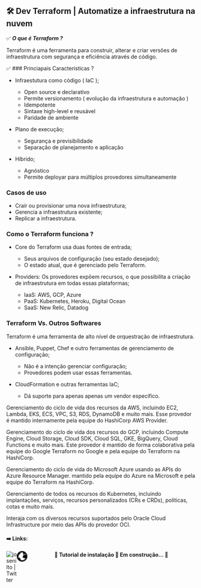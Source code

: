 
## 🛠 Dev Terraform | Automatize a infraestrutura na nuvem

✅ ***O que é Terraform ?***

Terraform é uma ferramenta para construir, alterar e criar versões de infraestrutura com segurança e eficiência através de código.

✅ ### Princiapais Características ?

* Infraestutura como código ( IaC );
	- Open source e declarativo
	- Permite versionamento ( evolução da infraestrutura e automação )
	- Idempotente
	- Sintaxe high-level e reusável
	- Paridade de ambiente

* Plano de execução;
	- Segurança e previsibilidade 
	- Separação de planejamento e aplicação
	
* Híbrido;
	- Agnóstico
	- Permite deployar para múltiplos provedores simultaneamente
	
### Casos de uso

* Crair ou provisionar uma nova infraestrutura;
* Gerencia a infraestrutura existente;
* Replicar a infraestrutura.

### Como o Terraform funciona ?

* Core do Terraform usa duas fontes de entrada;
	- Seus arquivos de configuração (seu estado desejado);
	- O estado atual, que é gerenciado pelo Terraform.
 
* Providers: Os provedores expõem recursos, o que possibilita a criação de infraestrutura em todas essas plataformas;
	- IaaS: AWS, GCP, Azure
	- PaaS: Kubernetes, Heroku, Digital Ocean
	- SaaS: New Relic, Datadog

### Terraform Vs. Outros Softwares

Terraform é uma ferramenta de alto nível de orquestração de infraestrutura.

* Ansible, Puppet, Chef e outro ferramentas de gerenciamento de configuração;
	- Não é a intenção gerenciar configuração;
	- Provedores podem usar essas ferramentas.

* CloudFormation e outras ferramentas IaC;
	- Dá suporte para apenas apenas um vendor específico.


Gerenciamento do ciclo de vida dos recursos da AWS, incluindo EC2, Lambda, EKS, ECS, VPC, S3, RDS, DynamoDB e muito mais. Esse provedor é mantido internamente pela equipe do HashiCorp AWS Provider.  

Gerenciamento do ciclo de vida dos recursos do GCP, incluindo Compute Engine, Cloud Storage, Cloud SDK, Cloud SQL, GKE, BigQuery, Cloud Functions e muito mais. Este provedor é mantido de forma colaborativa pela equipe do Google Terraform no Google e pela equipe do Terraform na HashiCorp.  

Gerenciamento do ciclo de vida do Microsoft Azure usando as APIs do Azure Resource Manager. mantido pela equipe do Azure na Microsoft e pela equipe do Terraform na HashiCorp.  

Gerenciamento de todos os recursos do Kubernetes, incluindo implantações, serviços, recursos personalizados (CRs e CRDs), políticas, cotas e muito mais.  

Interaja com os diversos recursos suportados pelo Oracle Cloud Infrastructure por meio das APIs do provedor OCI.  








#### ➡️ Links:

[<img title="terraform" align="left" alt="josenilto | Twitter" width="28px" src="https://cdn.jsdelivr.net/npm/simple-icons@v3/icons/terraform.svg" />][terraform]
[<img title="terraform Labs" align="left" alt="josenilto | Twitter" width="28px" src="https://raw.githubusercontent.com/iconic/open-iconic/master/svg/globe.svg" />][website]

[terraform]: https://registry.terraform.io/namespaces/hashicorp
[Website]: https://registry.terraform.io/providers/hashicorp/aws/latest/docs


<h4 align="center"> 
	🚧 Tutorial de instalação 🚀 Em construção...  🚧	
</h4>
